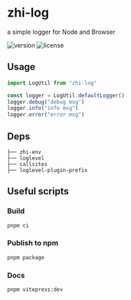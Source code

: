 # zhi-log

a simple logger for Node and Browser

![version](https://img.shields.io/github/release/terwer/zhi-log.svg?style=flat-square)
![license](https://img.shields.io/badge/license-MIT-blue.svg?style=popout-square)

## Usage

```ts
import LogUtil from "zhi-log" 

const logger = LogUtil.defaultLogger()
logger.debug("debug msg")
logger.info("info msg")
logger.error("error msg")

```

## Deps

```
├── zhi-env
├── loglevel
├── callsites
├── loglevel-plugin-prefix
```

## Useful scripts

### Build

```bash
pnpm ci
```

### Publish to npm

```bash
pnpm package
```

### Docs

```bash
pnpm vitepress:dev
```

